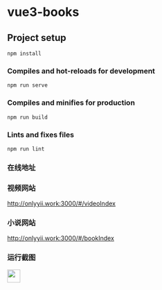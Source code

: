 # vue3-books

## Project setup

```
npm install
```

### Compiles and hot-reloads for development

```
npm run serve
```

### Compiles and minifies for production

```
npm run build
```

### Lints and fixes files

```
npm run lint
```

### 在线地址

### 视频网站
http://onlyyii.work:3000/#/videoIndex
### 小说网站
http://onlyyii.work:3000/#/bookIndex

### 运行截图

<img src="https://github.com/danhuaxiansheng/vue3-books/raw/main/src/assets/dome/home.png" width="30" height="30" />
